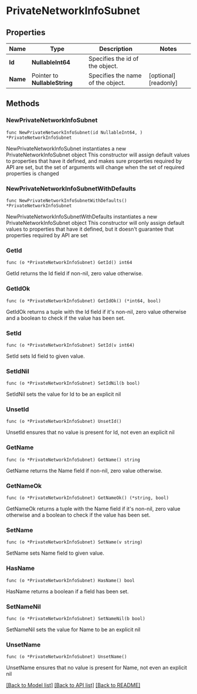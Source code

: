 # PrivateNetworkInfoSubnet

## Properties

Name | Type | Description | Notes
------------ | ------------- | ------------- | -------------
**Id** | **NullableInt64** | Specifies the id of the object. | 
**Name** | Pointer to **NullableString** | Specifies the name of the object. | [optional] [readonly] 

## Methods

### NewPrivateNetworkInfoSubnet

`func NewPrivateNetworkInfoSubnet(id NullableInt64, ) *PrivateNetworkInfoSubnet`

NewPrivateNetworkInfoSubnet instantiates a new PrivateNetworkInfoSubnet object
This constructor will assign default values to properties that have it defined,
and makes sure properties required by API are set, but the set of arguments
will change when the set of required properties is changed

### NewPrivateNetworkInfoSubnetWithDefaults

`func NewPrivateNetworkInfoSubnetWithDefaults() *PrivateNetworkInfoSubnet`

NewPrivateNetworkInfoSubnetWithDefaults instantiates a new PrivateNetworkInfoSubnet object
This constructor will only assign default values to properties that have it defined,
but it doesn't guarantee that properties required by API are set

### GetId

`func (o *PrivateNetworkInfoSubnet) GetId() int64`

GetId returns the Id field if non-nil, zero value otherwise.

### GetIdOk

`func (o *PrivateNetworkInfoSubnet) GetIdOk() (*int64, bool)`

GetIdOk returns a tuple with the Id field if it's non-nil, zero value otherwise
and a boolean to check if the value has been set.

### SetId

`func (o *PrivateNetworkInfoSubnet) SetId(v int64)`

SetId sets Id field to given value.


### SetIdNil

`func (o *PrivateNetworkInfoSubnet) SetIdNil(b bool)`

 SetIdNil sets the value for Id to be an explicit nil

### UnsetId
`func (o *PrivateNetworkInfoSubnet) UnsetId()`

UnsetId ensures that no value is present for Id, not even an explicit nil
### GetName

`func (o *PrivateNetworkInfoSubnet) GetName() string`

GetName returns the Name field if non-nil, zero value otherwise.

### GetNameOk

`func (o *PrivateNetworkInfoSubnet) GetNameOk() (*string, bool)`

GetNameOk returns a tuple with the Name field if it's non-nil, zero value otherwise
and a boolean to check if the value has been set.

### SetName

`func (o *PrivateNetworkInfoSubnet) SetName(v string)`

SetName sets Name field to given value.

### HasName

`func (o *PrivateNetworkInfoSubnet) HasName() bool`

HasName returns a boolean if a field has been set.

### SetNameNil

`func (o *PrivateNetworkInfoSubnet) SetNameNil(b bool)`

 SetNameNil sets the value for Name to be an explicit nil

### UnsetName
`func (o *PrivateNetworkInfoSubnet) UnsetName()`

UnsetName ensures that no value is present for Name, not even an explicit nil

[[Back to Model list]](../README.md#documentation-for-models) [[Back to API list]](../README.md#documentation-for-api-endpoints) [[Back to README]](../README.md)


